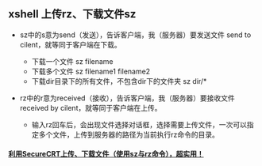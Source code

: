 ## xshell 上传rz、下载文件sz

- sz中的s意为send（发送），告诉客户端，我（服务器）要发送文件 send to cilent，就等同于客户端在下载。

  - 下载一个文件 sz filename
  - 下载多个文件 sz filename1 filename2
  - 下载dir目录下的所有文件，不包含dir下的文件夹 sz dir/*
 
- rz中的r意为received（接收），告诉客户端，我（服务器）要接收文件 received by cilent，就等同于客户端在上传。
  - 输入rz回车后，会出现文件选择对话框，选择需要上传文件，一次可以指定多个文件，上传到服务器的路径为当前执行rz命令的目录。
  
#### [利用SecureCRT上传、下载文件（使用sz与rz命令），超实用！](http://blog.csdn.net/lioncode/article/details/7921525)
